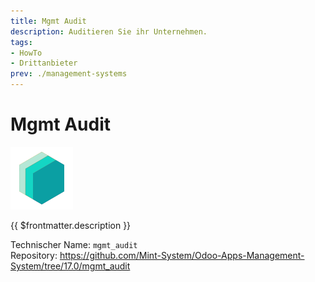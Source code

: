 ```yaml
---
title: Mgmt Audit
description: Auditieren Sie ihr Unternehmen.
tags:
- HowTo
- Drittanbieter
prev: ./management-systems
---
```


# Mgmt Audit
![icon_oms_box](attachments/icons_odoo_mint_system.png)

{{ $frontmatter.description }}

Technischer Name: `mgmt_audit`\
Repository: <https://github.com/Mint-System/Odoo-Apps-Management-System/tree/17.0/mgmt_audit>